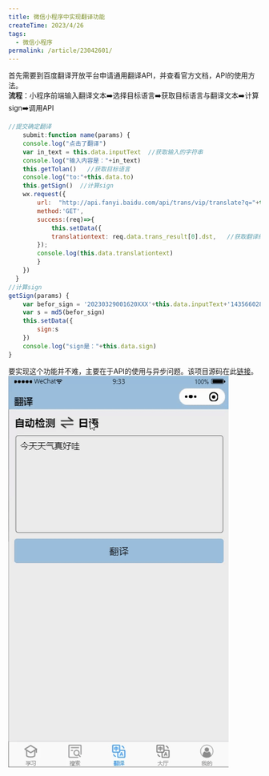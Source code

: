 ```yaml
---
title: 微信小程序中实现翻译功能
createTime: 2023/4/26
tags:
  - 微信小程序
permalink: /article/23042601/
---
```


首先需要到百度翻译开放平台申请通用翻译API，并查看官方文档，API的使用方法。  
**流程**：小程序前端输入翻译文本➡️选择目标语言➡️获取目标语言与翻译文本➡️计算sign➡️调用API  
```js
//提交确定翻译
    submit:function name(params) {
    console.log("点击了翻译")
    var in_text = this.data.inputText  //获取输入的字符串
    console.log("输入内容是："+in_text)
    this.getTolan()   //获取目标语言
    console.log("to:"+this.data.to)
    this.getSign()  //计算sign
    wx.request({
        url:  "http://api.fanyi.baidu.com/api/trans/vip/translate?q="+this.data.inputText+"&from=auto&to="+this.data.to+"&appid=202303290016XXXXX&salt=1435660288&sign="+this.data.sign,
        method:'GET',
        success:(req)=>{
            this.setData({
            translationtext: req.data.trans_result[0].dst,   //获取翻译结果
        });
        console.log(this.data.translationtext)
        }
    })
  }
//计算sign
getSign(params) {
    var befor_sign = '20230329001620XXX'+this.data.inputText+'1435660288XXXXXXXXXXXXXX'
    var s = md5(befor_sign)
    this.setData({
        sign:s
    })
    console.log("sign是："+this.data.sign)
}
```
要实现这个功能并不难，主要在于API的使用与异步问题。该项目源码在此[链接](https://github.com/zhenghaoyang24/WeChatProjects-BlueWord)。
![img.png](../assets/23042601_01.gif)

